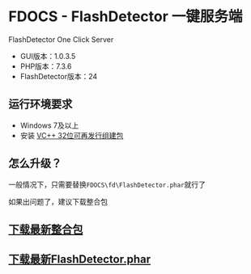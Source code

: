 # FDOCS - FlashDetector 一键服务端

FlashDetector One Click Server

* GUI版本：1.0.3.5
* PHP版本：7.3.6
* FlashDetector版本：24

## 运行环境要求

* Windows 7及以上
* 安装 [VC++ 32位可再发行组建包](https://aka.ms/vs/16/release/vc_redist.x86.exe)

## 怎么升级？

一般情况下，只需要替换`FDOCS\fd\FlashDetector.phar`就行了

如果出问题了，建议下载整合包


## [下载最新整合包](https://coding.net/api/share/download/fa8a7493-4219-4a27-8d45-4d27fba060c6)

## [下载最新FlashDetector.phar](https://coding.net/api/share/download/64ec3644-8e06-44ed-bbee-c2ef1bdfc031)

